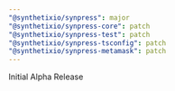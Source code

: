 ```yaml
---
"@synthetixio/synpress": major
"@synthetixio/synpress-core": patch
"@synthetixio/synpress-test": patch
"@synthetixio/synpress-tsconfig": patch
"@synthetixio/synpress-metamask": patch
---
```


Initial Alpha Release

